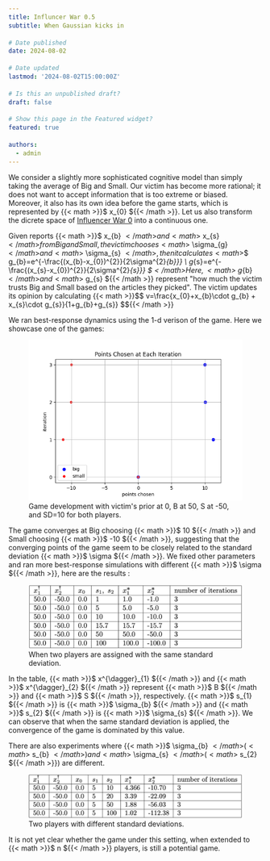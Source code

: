 ```yaml
---
title: Influncer War 0.5
subtitle: When Gaussian kicks in

# Date published
date: 2024-08-02

# Date updated
lastmod: '2024-08-02T15:00:00Z'

# Is this an unpublished draft?
draft: false

# Show this page in the Featured widget?
featured: true

authors:
  - admin
---
```


We consider a slightly more sophisticated cognitive model than simply taking the average of Big and Small. Our victim has become more rational; it does not want to accept information that is too extreme or biased. Moreover, it also has its own idea before the game starts, which is represented by {{< math >}}$ x_{0} ${{< /math >}}. Let us also transform the dicrete space of [Influencer War 0](https://yan-cheng-1113.github.io/yan-cheng-1113-github.io/post/inf_war_0/) into a continuous one.

Given reports {{< math >}}$ x_{b} ${{< /math >}} and {{< math >}}$ x_{s} ${{< /math >}} from Big and Small, the victim chooses {{< math >}}$ \sigma_{g} ${{< /math >}} and {{< math >}}$ \sigma_{s} ${{< /math >}}, then it calculates {{< math >}}$$ g_{b}=e^{-\frac{(x_{b}-x_{0})^{2}}{2\sigma^{2}_{b}}} \\ g_{s}=e^{-\frac{(x_{s}-x_{0})^{2}}{2\sigma^{2}_{s}}} $${{< /math >}} Here, {{< math >}}$ g_{b} ${{< /math >}} and {{< math >}}$ g_{s} ${{< /math >}} represent "how much the victim trusts Big and Small based on the articles they picked". The victim updates its opinion by calculating {{< math >}}$$ v=\frac{x_{0}+x_{b}\cdot g_{b} + x_{s}\cdot g_{s}}{1+g_{b}+g_{s}} $${{< /math >}}


We ran best-response dynamics using the 1-d verison of the game. Here we showcase one of the games:
<figure>
  <img src="sd_10.png" alt="sd_10"/>
  <figcaption>Game development with victim's prior at 0, B at 50, S at -50, and SD=10 for both players.</figcaption>
</figure>
The game converges at Big choosing {{< math >}}$ 10 ${{< /math >}} and Small choosing {{< math >}}$ -10 ${{< /math >}}, suggesting that the converging points of the game seem to be closely related to the standard deviation {{< math >}}$ \sigma ${{< /math >}}. We fixed other parameters and ran more best-response simulations with different {{< math >}}$ \sigma ${{< /math >}}, here are the results :
<figure>
  <img src="table1.jpg" alt="table1"/>
  <figcaption>When two players are assigned with the same standard deviation.</figcaption>
</figure>
In the table, {{< math >}}$ x^{\dagger}_{1} ${{< /math >}} and {{< math >}}$ x^{\dagger}_{2} ${{< /math >}} represent {{< math >}}$ B ${{< /math >}} and {{< math >}}$ S ${{< /math >}}, respectively. {{< math >}}$ s_{1} ${{< /math >}} is {{< math >}}$ \sigma_{b} ${{< /math >}} and {{< math >}}$ s_{2} ${{< /math >}} is {{< math >}}$ \sigma_{s} ${{< /math >}}. We can observe that when the same standard deviation is applied, the convergence of the game is dominated by this value.

There are also experiments where {{< math >}}$ \sigma_{b} ${{< /math >}} ({{< math >}}$ s_{b} ${{< /math >}} ) and {{< math >}}$ \sigma_{s} ${{< /math >}} ({{< math >}}$ s_{2} ${{< /math >}}) are different. 
<figure>
  <img src="table2.jpg" alt="table2"/>
  <figcaption>Two players with different standard deviations.</figcaption>
</figure>

It is not yet clear whether the game under this setting, when extended to {{< math >}}$ n ${{< /math >}} players, is still a potential game. 
